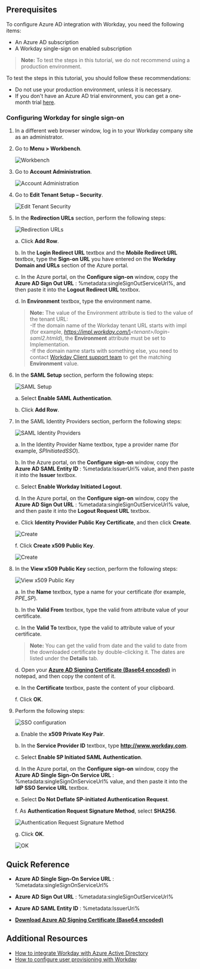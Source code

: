 ## Prerequisites

To configure Azure AD integration with Workday, you need the following items:

- An Azure AD subscription
- A Workday single-sign on enabled subscription

> **Note:**
> To test the steps in this tutorial, we do not recommend using a production environment.

To test the steps in this tutorial, you should follow these recommendations:

- Do not use your production environment, unless it is necessary.
- If you don't have an Azure AD trial environment, you can get a one-month trial [here](https://azure.microsoft.com/pricing/free-trial/).

### Configuring Workday for single sign-on

1. In a different web browser window, log in to your Workday company site as an administrator.

2. Go to **Menu \> Workbench**.
   
    ![Workbench](./media/ic782923.png "Workbench")

3. Go to **Account Administration**.
   
    ![Account Administration](./media/ic782924.png "Account Administration")

4. Go to **Edit Tenant Setup – Security**.
   
    ![Edit Tenant Security](./media/ic782925.png "Edit Tenant Security")

5. In the **Redirection URLs** section, perform the following steps:
   
    ![Redirection URLs](./media/ic7829581.png "Redirection URLs")
   
    a. Click **Add Row**.
   
    b. In the **Login Redirect URL** textbox and the **Mobile Redirect URL** textbox, type the **Sign-on URL** you have entered on the **Workday Domain and URLs** section of the Azure portal.
   
    c. In the Azure portal, on the **Configure sign-on** window, copy the **Azure AD Sign Out URL** : %metadata:singleSignOutServiceUrl%, and then paste it into the **Logout Redirect URL** textbox.
   
    d.  In **Environment** textbox, type the environment name.  

    >**Note:**
    > The value of the Environment attribute is tied to the value of the tenant URL:  
    >-If the domain name of the Workday tenant URL starts with impl (for example, *https://impl.workday.com/\<tenant\>/login-saml2.htmld*), the **Environment** attribute must be set to Implementation.  
    >-If the domain name starts with something else, you need to contact [Workday Client support team](https://www.workday.com/en-us/partners-services/services/support.html) to get the matching **Environment** value.

6. In the **SAML Setup** section, perform the following steps:
   
    ![SAML Setup](./media/ic782926.png "SAML Setup")
   
    a.  Select **Enable SAML Authentication**.
   
    b.  Click **Add Row**.

7. In the SAML Identity Providers section, perform the following steps:
   
    ![SAML Identity Providers](./media/ic7829271.png "SAML Identity Providers")
   
    a. In the Identity Provider Name textbox, type a provider name (for example, *SPInitiatedSSO*).
   
    b. In the Azure portal, on the **Configure sign-on** window, copy the **Azure AD SAML Entity ID** : %metadata:IssuerUri% value, and then paste it into the **Issuer** textbox.
   
    c. Select **Enable Workday Initiated Logout**.
   
    d. In the Azure portal, on the **Configure sign-on** window, copy the **Azure AD Sign Out URL** : %metadata:singleSignOutServiceUrl% value, and then paste it into the **Logout Request URL** textbox.

    e. Click **Identity Provider Public Key Certificate**, and then click **Create**. 

    ![Create](./media/ic782928.png "Create")

    f. Click **Create x509 Public Key**. 

    ![Create](./media/ic782929.png "Create")

8. In the **View x509 Public Key** section, perform the following steps: 
   
    ![View x509 Public Key](./media/ic782930.png "View x509 Public Key") 
   
    a. In the **Name** textbox, type a name for your certificate (for example, *PPE\_SP*).
   
    b. In the **Valid From** textbox, type the valid from attribute value of your certificate.
   
    c.  In the **Valid To** textbox, type the valid to attribute value of your certificate.
   
    > **Note:**
    > You can get the valid from date and the valid to date from the downloaded certificate by double-clicking it.  The dates are listed under the **Details** tab.
  
    d.  Open your **[Azure AD Signing Certificate (Base64 encoded)](%metadata:certificateDownloadBase64Url%)** in notepad, and then copy the content of it.
   
    e.  In the **Certificate** textbox, paste the content of your clipboard.
   
    f.  Click **OK**.

9. Perform the following steps: 
   
    ![SSO configuration](./media/workdayssoconfiguratio.png "SSO configuration")
   
    a.  Enable the **x509 Private Key Pair**.
   
    b.  In the **Service Provider ID** textbox, type **http://www.workday.com**.
   
    c.  Select **Enable SP Initiated SAML Authentication**.
   
    d.  In the Azure portal, on the **Configure sign-on** window, copy the **Azure AD Single Sign-On Service URL** : %metadata:singleSignOnServiceUrl% value, and then paste it into the **IdP SSO Service URL** textbox.
   
    e. Select **Do Not Deflate SP-initiated Authentication Request**.
   
    f. As **Authentication Request Signature Method**, select **SHA256**. 
   
    ![Authentication Request Signature Method](./media/workdayssoconfiguration.png "Authentication Request Signature Method") 
   
    g. Click **OK**. 
   
    ![OK](./media/ic782933.png "OK")

## Quick Reference

* **Azure AD Single Sign-On Service URL** : %metadata:singleSignOnServiceUrl%

* **Azure AD Sign Out URL** : %metadata:singleSignOutServiceUrl%

* **Azure AD SAML Entity ID** : %metadata:IssuerUri%

* **[Download Azure AD Signing Certificate (Base64 encoded)](%metadata:certificateDownloadBase64Url%)**

## Additional Resources

* [How to integrate Workday with Azure Active Directory](active-directory-saas-workday-tutorial.md)
* [How to configure user provisioning with Workday](active-directory-saas-workday-user-provisioning-tutorial.md)
